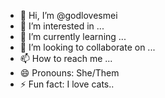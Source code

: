 - 👋 Hi, I’m @godlovesmei
- 👀 I’m interested in ...
- 🌱 I’m currently learning ...
- 💞️ I’m looking to collaborate on ...
- 📫 How to reach me ...
- 😄 Pronouns: She/Them
- ⚡ Fun fact: I love cats..

<!---
godlovesmei/godlovesmei is a ✨ special ✨ repository because its `README.md` (this file) appears on your GitHub profile.
You can click the Preview link to take a look at your changes.
--->
